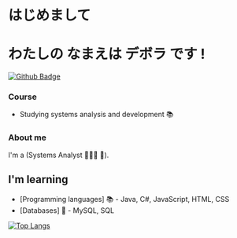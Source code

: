 # はじめまして
# わたしの なまえは デボラ です  !


[![Github Badge](https://img.shields.io/badge/-Github-000?style=flat-square&logo=Github&logoColor=white&link=https://github.com/deborafsm)](https://github.com/deborafsm)


### Course
  - Studying systems analysis and development 📚
### About me
I'm a (Systems Analyst 👩🏻‍💻 🚀).

## I'm  learning
- [Programming languages] 📚 - Java, C#, JavaScript, HTML, CSS
- [Databases] 🎲 - MySQL, SQL


[![Top Langs](https://github-readme-stats.vercel.app/api/top-langs/?username=deborafsm&layout=demo)](https://github.com/deborafsm/github-readme-stats)


